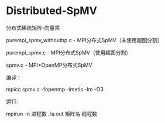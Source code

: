 # Distributed-SpMV
分布式稀疏矩阵-向量乘

purempi_spmv_withouthp.c - MPI分布式SpMV（未使用超图分割）

purempi_spmv.c - MPI分布式SpMV（使用超图分割）

spmv.c - MPI+OpenMP分布式SpMV

编译：

mpicc spmv.c -fopenmp -lmetis -lm -O3

运行:

mpirun -n 进程数 ./a.out 矩阵名 线程数

